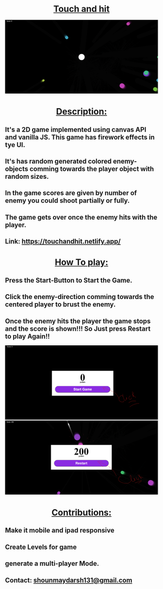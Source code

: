 <u><h1 align="center" >Touch and hit</h1></u>
![](instant.png)

<u><h1 align="center">Description:</h1></u>

## It's a 2D game implemented using canvas API and vanilla JS. This game has firework effects in tye UI.

## It's has random generated colored enemy-objects comming towards the player object with random sizes.

## In the game scores are given by number of enemy you could shoot partially or fully.

## The game gets over once the enemy hits with the player.

## Link: https://touchandhit.netlify.app/

<u><h1 align="center">How To play:</h1></u>

## Press the Start-Button to Start the Game.

## Click the enemy-direction comming towards the centered player to brust the enemy.

## Once the enemy hits the player the game stops and the score is shown!!! So Just press Restart to play Again!!

![](start-game.png)
![](restart.png)

<u><h1 align="center">Contributions:</h1></u>

## Make it mobile and ipad responsive

## Create Levels for game

## generate a multi-player Mode.

## Contact: shounmaydarsh131@gmail.com
